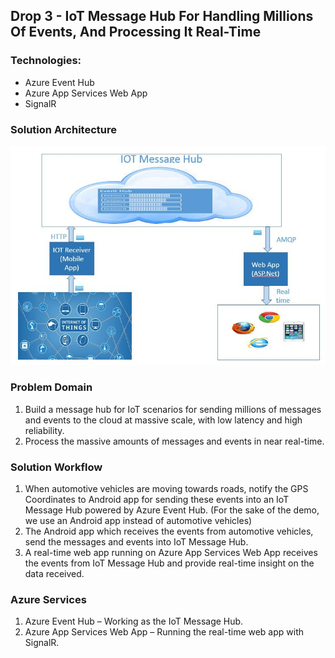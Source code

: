 
## Drop 3 - IoT Message Hub For Handling Millions Of Events, And Processing It Real-Time

### Technologies:

* Azure Event Hub
* Azure App Services Web App
* SignalR

### Solution Architecture 

![alt tag](https://github.com/AccelNA/azure-guidance/blob/master/contents/eventhub.JPG)

### Problem Domain
1. Build a message hub for IoT scenarios for sending millions of messages and events to the cloud at massive scale, with low latency and high reliability.
2. Process the massive amounts of messages and events in near real-time.

### Solution Workflow

1.	When automotive vehicles are moving towards roads, notify the GPS Coordinates to Android app for sending these events into an IoT Message Hub powered by Azure Event Hub. (For the sake of the demo, we use an Android app instead of automotive vehicles) 
2.	The Android app which receives the events from automotive vehicles, send the messages and events into IoT Message Hub.
3.	A real-time web app running on Azure App Services Web App receives the events from IoT Message Hub and provide real-time insight on the data received.


### Azure Services

1. Azure Event Hub – Working as the IoT Message Hub.
2. Azure App Services Web App – Running the real-time web app with SignalR.

